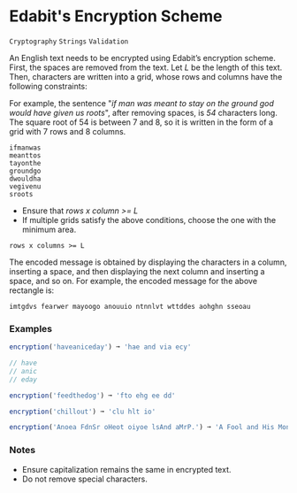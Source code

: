 # Edabit's Encryption Scheme

`Cryptography` `Strings` `Validation`

An English text needs to be encrypted using Edabit’s encryption scheme. First, the spaces are removed from the text. Let _L_ be the length of this text. Then, characters are written into a grid, whose rows and columns have the following constraints:

For example, the sentence "_if man was meant to stay on the ground god would have given us roots_", after removing spaces, is _54_ characters long. The square root of 54 is between 7 and 8, so it is written in the form of a grid with 7 rows and 8 columns.

```
ifmanwas
meanttos
tayonthe
groundgo
dwouldha
vegivenu
sroots
```

- Ensure that _rows x column >= L_
- If multiple grids satisfy the above conditions, choose the one with the minimum area.

```
rows x columns >= L
```

The encoded message is obtained by displaying the characters in a column, inserting a space, and then displaying the next column and inserting a space, and so on. For example, the encoded message for the above rectangle is:

```
imtgdvs fearwer mayoogo anouuio ntnnlvt wttddes aohghn sseoau
```

### Examples

```js
encryption('haveaniceday') ➞ 'hae and via ecy'

// have
// anic
// eday

encryption('feedthedog') ➞ 'fto ehg ee dd'

encryption('chillout') ➞ 'clu hlt io'

encryption('Anoea FdnSr oHeot oiyoe lsAnd aMrP.') ➞ 'A Fool and His Money Are Soon Parted.'
```

### Notes

- Ensure capitalization remains the same in encrypted text.
- Do not remove special characters.
